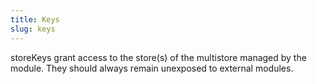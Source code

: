 ```yaml
---
title: Keys
slug: keys
---
```


storeKeys grant access to the store(s) of the multistore managed by the module. They should always remain unexposed to external modules.
